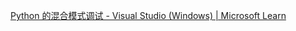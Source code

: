 



[Python 的混合模式调试 - Visual Studio (Windows) | Microsoft Learn](https://learn.microsoft.com/zh-cn/visualstudio/python/debugging-mixed-mode-c-cpp-python-in-visual-studio?view=vs-2022)

